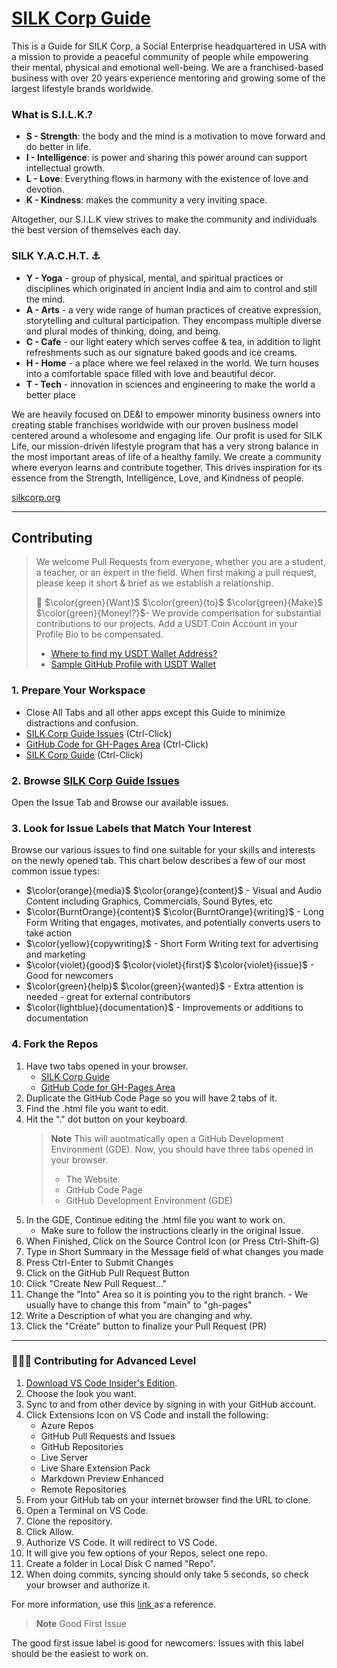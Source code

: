 # [SILK Corp Guide](https://guide.silkcorp.org)
This is a Guide for SILK Corp, a Social Enterprise headquartered in USA with a mission to provide a peaceful community of people while empowering their mental, physical and emotional well-being. We are a franchised-based business with over 20 years experience mentoring and growing some of the largest lifestyle brands worldwide.

### What is S.I.L.K.?
* **S - Strength**: the body and the mind is a motivation to move forward and do better in life. 
* **I - Intelligence**: is power and sharing this power around can support intellectual growth. 
* **L - Love**: Everything flows in harmony with the existence of love and devotion. 
* **K - Kindness**: makes the community a very inviting space. 

Altogether, our S.I.L.K view strives to make the community and individuals the best version of themselves each day.

### SILK Y.A.C.H.T. :anchor:
* **Y - Yoga** -  group of physical, mental, and spiritual practices or disciplines which originated in ancient India and aim to control and still the mind.
* **A - Arts** - a very wide range of human practices of creative expression, storytelling and cultural participation. They encompass multiple diverse and plural modes of thinking, doing, and being.
* **C - Cafe** - our light eatery which serves coffee &amp; tea, in addition to light refreshments such as our signature baked goods and ice creams.
* **H - Home** -  a place where we feel relaxed in the world. We turn houses into a comfortable space filled with love and beautiful decor. 
* **T - Tech** - innovation in sciences and engineering to make the world a better place

We are heavily focused on DE&I to empower minority business owners into creating stable franchises worldwide with our proven business model centered around a wholesome and engaging life.  Our profit is used for SILK Life, our mission-driven lifestyle program that has a very strong balance in the most important areas of life of a healthy family. We create a community where everyon learns and contribute together. This drives inspiration for its essence from the Strength, Intelligence, Love, and Kindness of people. 


[silkcorp.org](https://silkcorp.org)
___

## Contributing
> We welcome Pull Requests from everyone, whether you are a student, a teacher, or an expert in the field. When first making a pull request, please keep it short &amp; brief as we establish a relationship. 
>
> :money_mouth_face: $\color{green}{Want}$ $\color{green}{to}$ $\color{green}{Make}$ $\color{green}{Money!?}$- We provide compensation for substantial contributions to our projects. Add a USDT Coin Account in your Profile Bio to be compensated. 
> - [Where to find my USDT Wallet Address?](https://www.followchain.org/binance-wallet-address) 
> - [Sample GitHub Profile with USDT Wallet](https://github.com/yennefer-m)

### 1. Prepare Your Workspace
- Close All Tabs and all other apps except this Guide to minimize distractions and confusion.
- [SILK Corp Guide Issues](https://github.com/Note-Hive/Silk-Corp-Guide/issues) (Ctrl-Click)
- [GitHub Code for GH-Pages Area](https://github.com/NoteHive/Silk-Corp-Guide/tree/gh-pages) (Ctrl-Click)
- [SILK Corp Guide](https://guide.silkcorp.org) (Ctrl-Click)

### 2. Browse <a href="https://github.com/Note-Hive/Silk-Corp-Guide/issues" target="_blank"> SILK Corp Guide Issues</a> 
Open the Issue Tab and Browse our available issues.

### 3. **Look for Issue Labels that Match Your Interest**
Browse our various issues to find one suitable for your skills and interests on the newly opened tab. This chart below describes a few of our most common issue types:
- $\color{orange}{media}$ $\color{orange}{content}$ - Visual and Audio Content including Graphics, Commercials, Sound Bytes, etc
- $\color{BurntOrange}{content}$ $\color{BurntOrange}{writing}$ - Long Form Writing that engages, motivates, and potentially converts users to take action
- $\color{yellow}{copywriting}$ - Short Form Writing text for advertising and marketing
- $\color{violet}{good}$ $\color{violet}{first}$ $\color{violet}{issue}$ - Good for newcomers
- $\color{green}{help}$ $\color{green}{wanted}$ - Extra attention is needed - great for external contributors
- $\color{lightblue}{documentation}$ - Improvements or additions to documentation

### 4. **Fork the Repos**
   1. Have two tabs opened in your browser.
      - [SILK Corp Guide](https://guide.silkcorp.org)
      - [GitHub Code for GH-Pages Area](https://github.com/Note-Hive/Silk-Corp-Guide/tree/gh-pages)
   3. Duplicate the GitHub Code Page so you will have 2 tabs of it.
   4. Find the .html file you want to edit.
   5. Hit the "." dot button on your keyboard.
      > __Note__ This will auotmatically open a GitHub Development Environment (GDE).
      > Now, you should have three tabs opened in your browser.
      > - The Website
      > - GitHub Code Page
      > - GitHub Development Environment (GDE)
   6. In the GDE, Continue editing the .html file you want to work on.
      - Make sure to follow the instructions clearly in the original Issue.
   7. When Finished, Click on the Source Control Icon (or Press Ctrl-Shift-G)
   8. Type in Short Summary in the Message field of what changes you made 
   9. Press Ctrl-Enter to Submit Changes
   10. Click on the GitHub Pull Request Button
   11. Click "Create New Pull Request..."
   12. Change the "Into" Area so it is pointing you to the right branch.
      - We usually have to change this from "main" to "gh-pages"
   13. Write a Description of what you are changing and why.
   14. Click the "Create" button to finalize your Pull Request (PR)

---

### 🔨🔨🔨 Contributing for Advanced Level
   1. <a href="https://code.visualstudio.com/insiders/" target="_blank"> Download VS Code Insider's Edition</a>.
   2. Choose the look you want.
   3. Sync to and from other device by signing in with your GitHub account.		
   4. Click Extensions Icon on VS Code and install the following:
      - Azure Repos
      - GitHub Pull Requests and Issues
      - GitHub Repositories
      - Live Server
      - Live Share Extension  Pack
      - Markdown Preview Enhanced
      - Remote Repositories
   6. From your GitHub tab on your internet browser find the URL to clone.
   7. Open a Terminal on VS Code.
   8. Clone the repository.
   9. Click Allow.
   10. Authorize VS Code.  It will redirect to VS Code.
   11. It will give you few options of your Repos, select one repo.
   12. Create a folder in Local Disk C named "Repo".
   13. When doing commits, syncing should only take 5 seconds, so check your browser and authorize it.
   
   For more information, use this <a href="https://github.com/firstcontributions/first-contributions" target="_blank"> link </a> as a reference.
   

> __Note__ Good First Issue
> 
The good first issue label is good for newcomers. Issues with this label should be the easiest to work on.
